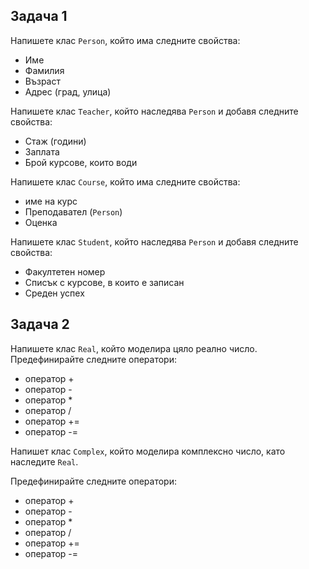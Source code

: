 ## Задача 1

Напишете клас `Person`, който има следните свойства:

- Име
- Фамилия
- Възраст
- Адрес (град, улица)

Напишете клас `Teacher`, който наследява `Person` и добавя следните свойства:

- Стаж (години)
- Заплата
- Брой курсове, които води

Напишете клас `Course`, който има следните свойства:

- име на курс
- Преподавател (`Person`)
- Оценка

Напишете клас `Student`, който наследява `Person` и добавя следните свойства:

- Факултетен номер
- Списък с курсове, в които е записан
- Среден успех

## Задача 2

Напишете клас `Real`, който моделира цяло реално число. 
Предефинирайте следните оператори:

- оператор +
- оператор -
- оператор *
- оператор /
- оператор +=
- оператор -=

Напишет клас `Complex`, който моделира комплексно число, като наследите `Real`.

Предефинирайте следните оператори:

- оператор +
- оператор -
- оператор *
- оператор /
- оператор +=
- оператор -=